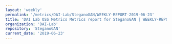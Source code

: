 ```yaml
---
layout: 'weekly'
permalink: '/metrics/DAI-Lab/SteganoGAN/WEEKLY-REPORT-2019-06-23'
title: 'DAI Lab OSS Metrics Metrics report for SteganoGAN | WEEKLY-REPORT-2019-06-23'
organization: 'DAI-Lab'
repository: 'SteganoGAN'
current_date: '2019-06-23'
---
```

